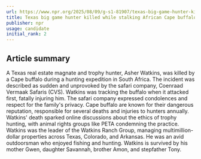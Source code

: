```yaml
---
url: https://www.npr.org/2025/08/09/g-s1-81907/texas-big-game-hunter-killed-african-buffalo
title: Texas big game hunter killed while stalking African Cape buffalo
publisher: npr
usage: candidate
initial_rank: 2
---
```

## Article summary
A Texas real estate magnate and trophy hunter, Asher Watkins, was killed by a Cape buffalo during a hunting expedition in South Africa. The incident was described as sudden and unprovoked by the safari company, Coenraad Vermaak Safaris (CVS). Watkins was tracking the buffalo when it attacked first, fatally injuring him. The safari company expressed condolences and respect for the family's privacy. Cape buffalo are known for their dangerous reputation, responsible for several deaths and injuries to hunters annually. Watkins' death sparked online discussions about the ethics of trophy hunting, with animal rights groups like PETA condemning the practice. Watkins was the leader of the Watkins Ranch Group, managing multimillion-dollar properties across Texas, Colorado, and Arkansas. He was an avid outdoorsman who enjoyed fishing and hunting. Watkins is survived by his mother Gwen, daughter Savannah, brother Amon, and stepfather Tony.
